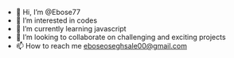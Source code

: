 - 👋 Hi, I’m @Ebose77
- 👀 I’m interested in codes
- 🌱 I’m currently learning javascript
- 💞️ I’m looking to collaborate on challenging and exciting projects
- 📫 How to reach me eboseoseghsale00@gmail.com

<!---
Ebose77/Ebose77 is a ✨ special ✨ repository because its `README.md` (this file) appears on your GitHub profile.
You can click the Preview link to take a look at your changes.
--->
